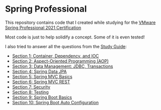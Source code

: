 #   Spring Professional

This repository contains code that I created while studying for the
[VMware Spring Professional 2021 Certification](https://www.vmware.com/education-services/certification/vcp-spring.html)

Most code is just to help solidify a concept. Some of it is even tested!

I also tried to answer all the questions from the [Study Guide](https://www.vmware.com/content/dam/digitalmarketing/vmware/en/pdf/certification/vmw-spring-professional-certification-study-guide.pdf):

*   [Section 1: Container, Dependency, and IOC](sections/SECTION-1.md)
*   [Section 2: Aspect-Oriented Programming (AOP)](sections/SECTION-2.md)
*   [Section 3: Data Management: JDBC, Transactions](sections/SECTION-3.md)
*   [Section 4: Spring Data JPA](sections/SECTION-4.md)
*   [Section 5: Spring MVC Basics](sections/SECTION-5.md)
*   [Section 6: Spring MVC REST](sections/SECTION-6.md)
*   [Section 7: Security](sections/SECTION-7.md)
*   [Section 8: Testing](sections/SECTION-8.md)
*   [Section 9: Spring Boot Basics](sections/SECTION-9.md)
*   [Section 10: Spring Boot Auto Configuration](sections/SECTION-10.md)
